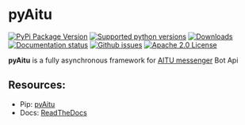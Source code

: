 # pyAitu

[![PyPi Package Version](https://img.shields.io/pypi/v/pyAitu.svg?style=flat-square)](https://pypi.org/project/pyAitu/)
[![Supported python versions](https://img.shields.io/pypi/pyversions/pyAitu.svg?style=flat-square)](https://pypi.org/project/pyAitu/)
[![Downloads](https://img.shields.io/pypi/dm/pyAitu.svg?style=flat-square)](https://pypi.python.org/pypi/pyAitu)
[![Documentation status](https://img.shields.io/readthedocs/pip/stable.svg?style=flat-square)](https://pyaitu.readthedocs.io/en/latest/)
[![Github issues](https://img.shields.io/github/issues/btsdigital/pyAitu.svg?style=flat-square)](https://github.com/btsdigital/pyAitu/issues)
[![Apache 2.0 License](https://img.shields.io/pypi/l/pyAitu.svg?style=flat-square)](https://opensource.org/licenses/Apache-2.0)

**pyAitu** is a fully asynchronous framework for [AITU messenger](https://aitu.io) Bot Api

## Resources:
   - Pip: [pyAitu](https://pypi.org/project/pyAitu/)
   - Docs: [ReadTheDocs](https://pyaitu.readthedocs.io/en/latest/)
